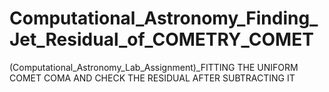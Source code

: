 # Computational_Astronomy_Finding_Jet_Residual_of_COMETRY_COMET
(Computational_Astronomy_Lab_Assignment)_FITTING THE UNIFORM COMET COMA AND CHECK THE RESIDUAL AFTER SUBTRACTING IT
